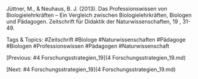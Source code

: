  
Jüttner, M., & Neuhaus, B. J. (2013). Das Professionswissen von Biologielehrkräften –
Ein Vergleich zwischen Biologielehrkräften, Biologen und Pädagogen. 
Zeitschrift für Didaktik der Naturwissenschaften, 19 , 31-49. 

   Tags & Topics:
   #Zeitschrift
   #Biologe
   #Naturwissenschaften
   #Pädagoge
   #Biologen
   #Professionswissen
   #Pädagogen
   #Naturwissenschaft

[Previous: #4 Forschungsstrategien_19](4 Forschungsstrategien_19.md)

[Next: #4 Forschungsstrategien_19](4 Forschungsstrategien_19.md)